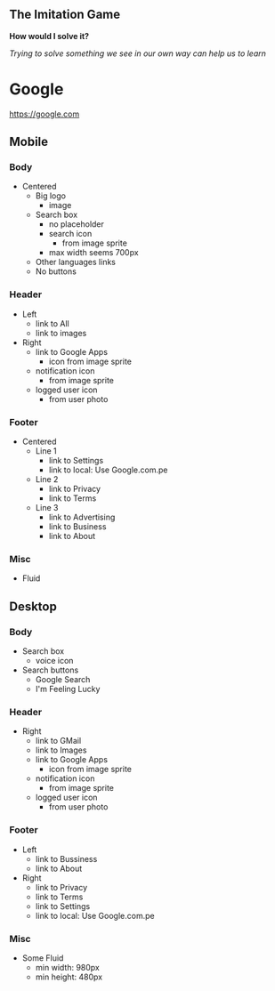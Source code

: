 ## The Imitation Game

**How would I solve it?**

_Trying to solve something we see in our own way can help us to learn_

# Google

https://google.com

## Mobile

### Body
- Centered
  - Big logo
    - image
  - Search box
    - no placeholder
    - search icon
      - from image sprite
    - max width seems 700px
  - Other languages links
  - No buttons

### Header
- Left
  - link to All
  - link to images
- Right
  - link to Google Apps
    - icon from image sprite
  - notification icon
    - from image sprite
  - logged user icon
    - from user photo

### Footer
- Centered
  - Line 1
    - link to Settings
    - link to local: Use Google.com.pe
  - Line 2
    - link to Privacy
    - link to Terms
  - Line 3
    - link to Advertising
    - link to Business
    - link to About

### Misc
- Fluid

## Desktop

### Body
- Search box
  - voice icon
- Search buttons
  - Google Search
  - I'm Feeling Lucky

### Header
- Right
  - link to GMail
  - link to Images
  - link to Google Apps
    - icon from image sprite
  - notification icon
    - from image sprite
  - logged user icon
    - from user photo

### Footer
- Left
  - link to Bussiness
  - link to About
- Right
  - link to Privacy
  - link to Terms
  - link to Settings
  - link to local: Use Google.com.pe

### Misc
- Some Fluid
  - min width: 980px
  - min height: 480px
